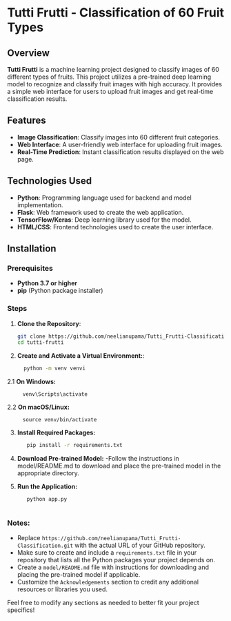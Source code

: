 # Tutti Frutti - Classification of 60 Fruit Types

## Overview

**Tutti Frutti** is a machine learning project designed to classify images of 60 different types of fruits. This project utilizes a pre-trained deep learning model to recognize and classify fruit images with high accuracy. It provides a simple web interface for users to upload fruit images and get real-time classification results.

## Features

- **Image Classification**: Classify images into 60 different fruit categories.
- **Web Interface**: A user-friendly web interface for uploading fruit images.
- **Real-Time Prediction**: Instant classification results displayed on the web page.

## Technologies Used

- **Python**: Programming language used for backend and model implementation.
- **Flask**: Web framework used to create the web application.
- **TensorFlow/Keras**: Deep learning library used for the model.
- **HTML/CSS**: Frontend technologies used to create the user interface.

## Installation

### Prerequisites

- **Python 3.7 or higher**
- **pip** (Python package installer)

### Steps

1. **Clone the Repository**:

   ```bash
   git clone https://github.com/neelianupama/Tutti_Frutti-Classification.git
   cd tutti-frutti

   
2. **Create and Activate a Virtual Environment:**:

   ```bash
     python -m venv venvi

 2.1 **On Windows:**
    
         venv\Scripts\activate
         
   2.2 **On macOS/Linux:**
   
         source venv/bin/activate

3. **Install Required Packages:**
      ```bash
         pip install -r requirements.txt
      
4. **Download Pre-trained Model:**
-Follow the instructions in model/README.md to download and place the pre-trained model in the appropriate directory.


5. **Run the Application:**

      ```bash
         python app.py



### Notes:
- Replace `https://github.com/neelianupama/Tutti_Frutti-Classification.git` with the actual URL of your GitHub repository.
- Make sure to create and include a `requirements.txt` file in your repository that lists all the Python packages your project depends on.
- Create a `model/README.md` file with instructions for downloading and placing the pre-trained model if applicable.
- Customize the `Acknowledgements` section to credit any additional resources or libraries you used.

Feel free to modify any sections as needed to better fit your project specifics!


